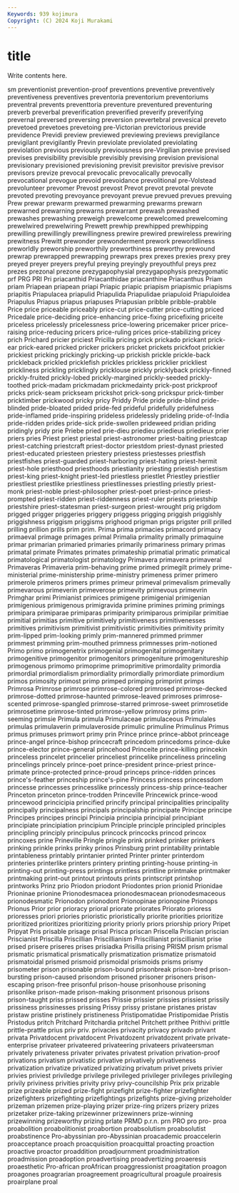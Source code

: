 ```yaml
---
Keywords: 939 kojimura
Copyright: (C) 2024 Koji Murakami
---
```


# title

Write contents here.



sm preventionist prevention-proof
preventions preventive preventively preventiveness preventives preventoria preventorium preventoriums preventral prevents
preventtoria preventure preventured preventuring preverb preverbal preverification preverified preverify preverifying
prevernal preversed preversing preversion prevertebral prevesical preveto prevetoed prevetoes prevetoing
pre-Victorian previctorious previde previdence Previdi preview previewed previewing previews previgilance
previgilant previgilantly Previn previolate previolated previolating previolation previous previously previousness
pre-Virgilian previse prevised previses previsibility previsible previsibly prevising prevision previsional
previsionary previsioned previsioning previsit previsitor previsive previsor previsors previze prevocal
prevocalic prevocalically prevocally prevocational prevogue prevoid prevoidance prevolitional pre-Volstead prevolunteer
prevomer Prevost prevost Prevot prevot prevotal prevote prevoted prevoting prevoyance
prevoyant prevue prevued prevues prevuing Prew prewar prewarm prewarmed prewarming
prewarms prewarn prewarned prewarning prewarns prewarrant prewash prewashed prewashes prewashing
preweigh prewelcome prewelcomed prewelcoming prewelwired prewelwiring Prewett prewhip prewhipped prewhipping
prewilling prewillingly prewillingness prewire prewired prewireless prewiring prewitness Prewitt prewonder
prewonderment prework preworldliness preworldly preworship preworthily preworthiness preworthy prewound prewrap
prewrapped prewrapping prewraps prex prexes prexies prexy prey preyed preyer
preyers preyful preying preyingly preyouthful preys prez prezes prezonal prezone
prezygapophysial prezygapophysis prezygomatic prf PRG PRI Pri priacanthid Priacanthidae priacanthine
Priacanthus Priam priam Priapean priapean priapi Priapic priapic priapism priapismic
priapisms priapitis Priapulacea priapulid Priapulida Priapulidae priapuloid Priapuloidea Priapulus Priapus
priapus priapuses Priapusian pribble pribble-prabble Price price priceable priceably price-cut
price-cutter price-cutting priced Pricedale price-deciding price-enhancing price-fixing pricefixing priceite priceless
pricelessly pricelessness price-lowering pricemaker pricer price-raising price-reducing pricers price-ruling prices
price-stabilizing pricey prich Prichard pricier priciest Pricilla pricing prick prickado
prickant prick-ear prick-eared pricked pricker prickers pricket prickets prickfoot prickier
prickiest pricking prickingly pricking-up prickish prickle prickle-back prickleback prickled pricklefish
prickles prickless pricklier prickliest prickliness prickling pricklingly pricklouse prickly pricklyback
prickly-finned prickly-fruited prickly-lobed prickly-margined prickly-seeded prickly-toothed prick-madam prickmadam prickmedainty prick-post
prickproof pricks prick-seam prickseam prickshot prick-song prickspur prick-timber pricktimber prickwood
pricky pricy Priddy Pride pride pride-blind pride-blinded pride-bloated prided pride-fed
prideful pridefully pridefulness pride-inflamed pride-inspiring prideless pridelessly prideling pride-of-India pride-ridden
prides pride-sick pride-swollen prideweed pridian priding pridingly pridy prie Priebe
pried prie-dieu priedieu priedieus priedieux prier priers pries Priest priest
priestal priest-astronomer priest-baiting priestcap priest-catching priestcraft priest-doctor priestdom priest-dynast priested
priest-educated priesteen priestery priestess priestesses priestfish priestfishes priest-guarded priest-harboring priest-hating
priest-hermit priest-hole priesthood priesthoods priestianity priesting priestish priestism priest-king priest-knight
priest-led priestless priestlet Priestley priestlier priestliest priestlike priestliness priestlinesses priestling
priestly priest-monk priest-noble priest-philosopher priest-poet priest-prince priest-prompted priest-ridden priest-riddenness priest-ruler
priests priestship priestshire priest-statesman priest-surgeon priest-wrought prig prigdom prigged prigger
priggeries priggery priggess prigging priggish priggishly priggishness priggism priggisms prighood
prigman prigs prigster prill prilled prilling prillion prills prim prim.
Prima prima primacies primacord primacy primaeval primage primages primal Primalia
primality primally primaquine primar primarian primaried primaries primarily primariness primary
primas primatal primate Primates primates primateship primatial primatic primatical primatological
primatologist primatology Primavera primavera primaveral Primaveras Primaveria prim-behaving prime primed
primegilt primely prime-ministerial prime-ministership prime-ministry primeness primer primero primerole primeros
primers primes primeur primeval primevalism primevally primevarous primeverin primeverose primevity
primevous primevrin Primghar primi Primianist primices primigene primigenial primigenian primigenious
primigenous primigravida primine primines priming primings primipara primiparae primiparas primiparity
primiparous primipilar primitiae primitial primitias primitive primitively primitiveness primitivenesses primitives
primitivism primitivist primitivistic primitivities primitivity primity prim-lipped prim-looking primly prim-mannered
primmed primmer primmest primming prim-mouthed primness primnesses prim-notioned Primo primo
primogenetrix primogenial primogenital primogenitary primogenitive primogenitor primogenitors primogeniture primogenitureship primogenous
primomo primoprime primoprimitive primordality primordia primordial primordialism primordiality primordially primordiate
primordium primos primosity primost primp primped primping primprint primps Primrosa
Primrose primrose primrose-colored primrosed primrose-decked primrose-dotted primrose-haunted primrose-leaved primroses primrose-scented
primrose-spangled primrose-starred primrose-sweet primrosetide primrosetime primrose-tinted primrose-yellow primrosy prims prim-seeming
primsie Primula primula Primulaceae primulaceous Primulales primulas primulaverin primulaveroside primulic
primuline Primulinus Primus primus primuses primwort primy prin Prince prince
prince-abbot princeage prince-angel prince-bishop princecraft princedom princedoms prince-duke prince-elector prince-general
princehood Princeite prince-killing princekin princeless princelet princelier princeliest princelike princeliness
princeling princelings princely prince-poet prince-president prince-priest prince-primate prince-protected prince-proud princeps
prince-ridden princes prince's-feather princeship prince's-pine Princess princess princessdom princesse princesses
princesslike princessly princess-ship prince-teacher Princeton princeton prince-trodden Princeville Princewick prince-wood
princewood princicipia princified princify principal principalities principality principally principalness principals
principalship principate Principe principe Principes principes principi Principia principia principial
principiant principiate principiation principium Principle principle principled principles principling principly
principulus princock princocks princod princox princoxes prine Prineville Pringle pringle
prink prinked prinker prinkers prinking prinkle prinks prinky prinos Prinsburg
print printability printable printableness printably printanier printed Printer printer printerdom
printeries printerlike printers printery printing printing-house printing-in printing-out printing-press printings
printless printline printmake printmaker printmaking print-out printout printouts prints printscript
printshop printworks Prinz prio Priodon priodont Priodontes prion prionid Prionidae
Prioninae prionine Prionodesmacea prionodesmacean prionodesmaceous prionodesmatic Prionodon prionodont Prionopinae prionopine
Prionops Prionus Prior prior prioracy prioral priorate priorates Priorato prioress
prioresses priori priories prioristic prioristically priorite priorities prioritize prioritized prioritizes
prioritizing priority priorly priors priorship priory Pripet Pripyat Pris prisable
prisage prisal Prisca priscan Priscella Priscian priscian Priscianist Priscilla Priscillian
Priscillianism Priscillianist priscillianist prise prised prisere priseres prises prisiadka Prisilla
prising PRISM prism prismal prismatic prismatical prismatically prismatization prismatize prismatoid
prismatoidal prismed prismoid prismoidal prismoids prisms prismy prisometer prison prisonable
prison-bound prisonbreak prison-bred prison-bursting prison-caused prisondom prisoned prisoner prisoners prison-escaping
prison-free prisonful prison-house prisonhouse prisoning prisonlike prison-made prison-making prisonment prisonous
prisons prison-taught priss prissed prisses Prissie prissier prissies prissiest prissily
prissiness prissinesses prissing Prissy prissy pristane pristanes pristav pristaw pristine
pristinely pristineness Pristipomatidae Pristipomidae Pristis Pristodus pritch Pritchard Pritchardia pritchel
Pritchett prithee Prithivi prittle prittle-prattle prius priv priv. privacies privacity
privacy privado privant privata Privatdocent privatdocent Privatdozent privatdozent private private-enterprise
privateer privateered privateering privateers privateersman privately privateness privater privates privatest
privation privation-proof privations privatism privatistic privative privatively privativeness privatization privatize
privatized privatizing privatum privet privets privier privies priviest priviledge privilege
privileged privileger privileges privileging privily priviness privities privity privy privy-councilship
Prix prix prizable prize prizeable prized prize-fight prizefight prize-fighter prizefighter
prizefighters prizefighting prizefightings prizefights prize-giving prizeholder prizeman prizemen prize-playing prizer
prize-ring prizers prizery prizes prizetaker prize-taking prizewinner prizewinners prize-winning prizewinning
prizeworthy prizing prlate PRMD p.r.n. prn PRO pro pro- proa
proabolition proabolitionist proabortion proabsolutism proabsolutist proabstinence Pro-abyssinian pro-Abyssinian proacademic proaccelerin
proacceptance proach proacquisition proacquittal proacting proaction proactive proactor proaddition proadjournment
proadministration proadmission proadoption proadvertising proadvertizing proaeresis proaesthetic Pro-african proAfrican proaggressionist
proagitation proagon proagones proagrarian proagreement proagricultural proagule proairesis proairplane proal
